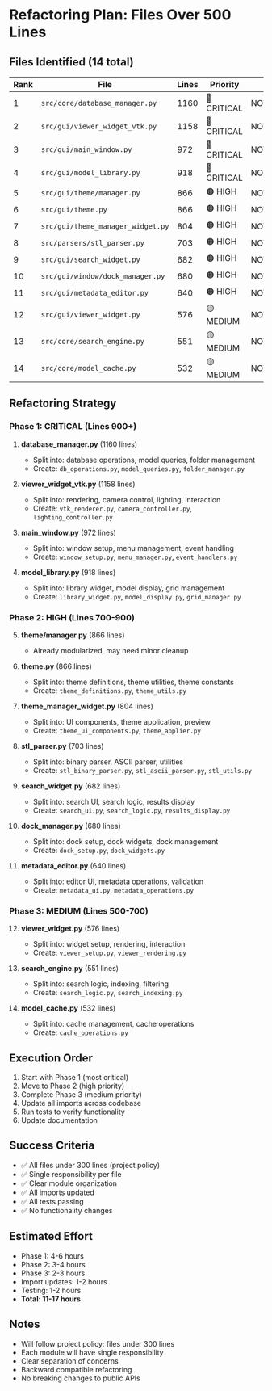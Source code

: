 # Refactoring Plan: Files Over 500 Lines

## Files Identified (14 total)

| Rank | File | Lines | Priority | Status |
|------|------|-------|----------|--------|
| 1 | `src/core/database_manager.py` | 1160 | 🔴 CRITICAL | NOT_STARTED |
| 2 | `src/gui/viewer_widget_vtk.py` | 1158 | 🔴 CRITICAL | NOT_STARTED |
| 3 | `src/gui/main_window.py` | 972 | 🔴 CRITICAL | NOT_STARTED |
| 4 | `src/gui/model_library.py` | 918 | 🔴 CRITICAL | NOT_STARTED |
| 5 | `src/gui/theme/manager.py` | 866 | 🟠 HIGH | NOT_STARTED |
| 6 | `src/gui/theme.py` | 866 | 🟠 HIGH | NOT_STARTED |
| 7 | `src/gui/theme_manager_widget.py` | 804 | 🟠 HIGH | NOT_STARTED |
| 8 | `src/parsers/stl_parser.py` | 703 | 🟠 HIGH | NOT_STARTED |
| 9 | `src/gui/search_widget.py` | 682 | 🟠 HIGH | NOT_STARTED |
| 10 | `src/gui/window/dock_manager.py` | 680 | 🟠 HIGH | NOT_STARTED |
| 11 | `src/gui/metadata_editor.py` | 640 | 🟠 HIGH | NOT_STARTED |
| 12 | `src/gui/viewer_widget.py` | 576 | 🟡 MEDIUM | NOT_STARTED |
| 13 | `src/core/search_engine.py` | 551 | 🟡 MEDIUM | NOT_STARTED |
| 14 | `src/core/model_cache.py` | 532 | 🟡 MEDIUM | NOT_STARTED |

## Refactoring Strategy

### Phase 1: CRITICAL (Lines 900+)
1. **database_manager.py** (1160 lines)
   - Split into: database operations, model queries, folder management
   - Create: `db_operations.py`, `model_queries.py`, `folder_manager.py`

2. **viewer_widget_vtk.py** (1158 lines)
   - Split into: rendering, camera control, lighting, interaction
   - Create: `vtk_renderer.py`, `camera_controller.py`, `lighting_controller.py`

3. **main_window.py** (972 lines)
   - Split into: window setup, menu management, event handling
   - Create: `window_setup.py`, `menu_manager.py`, `event_handlers.py`

4. **model_library.py** (918 lines)
   - Split into: library widget, model display, grid management
   - Create: `library_widget.py`, `model_display.py`, `grid_manager.py`

### Phase 2: HIGH (Lines 700-900)
5. **theme/manager.py** (866 lines)
   - Already modularized, may need minor cleanup

6. **theme.py** (866 lines)
   - Split into: theme definitions, theme utilities, theme constants
   - Create: `theme_definitions.py`, `theme_utils.py`

7. **theme_manager_widget.py** (804 lines)
   - Split into: UI components, theme application, preview
   - Create: `theme_ui_components.py`, `theme_applier.py`

8. **stl_parser.py** (703 lines)
   - Split into: binary parser, ASCII parser, utilities
   - Create: `stl_binary_parser.py`, `stl_ascii_parser.py`, `stl_utils.py`

9. **search_widget.py** (682 lines)
   - Split into: search UI, search logic, results display
   - Create: `search_ui.py`, `search_logic.py`, `results_display.py`

10. **dock_manager.py** (680 lines)
    - Split into: dock setup, dock widgets, dock management
    - Create: `dock_setup.py`, `dock_widgets.py`

11. **metadata_editor.py** (640 lines)
    - Split into: editor UI, metadata operations, validation
    - Create: `metadata_ui.py`, `metadata_operations.py`

### Phase 3: MEDIUM (Lines 500-700)
12. **viewer_widget.py** (576 lines)
    - Split into: widget setup, rendering, interaction
    - Create: `viewer_setup.py`, `viewer_rendering.py`

13. **search_engine.py** (551 lines)
    - Split into: search logic, indexing, filtering
    - Create: `search_logic.py`, `search_indexing.py`

14. **model_cache.py** (532 lines)
    - Split into: cache management, cache operations
    - Create: `cache_operations.py`

## Execution Order

1. Start with Phase 1 (most critical)
2. Move to Phase 2 (high priority)
3. Complete Phase 3 (medium priority)
4. Update all imports across codebase
5. Run tests to verify functionality
6. Update documentation

## Success Criteria

- ✅ All files under 300 lines (project policy)
- ✅ Single responsibility per file
- ✅ Clear module organization
- ✅ All imports updated
- ✅ All tests passing
- ✅ No functionality changes

## Estimated Effort

- Phase 1: 4-6 hours
- Phase 2: 3-4 hours
- Phase 3: 2-3 hours
- Import updates: 1-2 hours
- Testing: 1-2 hours
- **Total: 11-17 hours**

## Notes

- Will follow project policy: files under 300 lines
- Each module will have single responsibility
- Clear separation of concerns
- Backward compatible refactoring
- No breaking changes to public APIs

